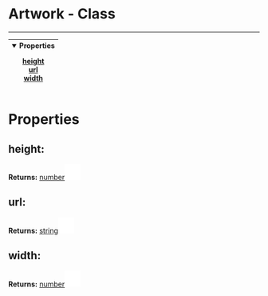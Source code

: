 <!-- This file is generated by a script. Do not edit directly -->
# Artwork - Class


---
| <details open><summary>Properties</summary><p>[height](#height)<br>[url](#url)<br>[width](#width)</p></details> |
| --- |



 # Properties


## height:


**Returns:**
<span class="flex_return">[number![Link](../assets/img/external_link.svg)](https://developer.mozilla.org/en-US/docs/Web/JavaScript/Reference/Global_Objects/Number)</span>
## url:


**Returns:**
<span class="flex_return">[string![Link](../assets/img/external_link.svg)](https://developer.mozilla.org/en-US/docs/Web/JavaScript/Reference/Global_Objects/String)</span>
## width:


**Returns:**
<span class="flex_return">[number![Link](../assets/img/external_link.svg)](https://developer.mozilla.org/en-US/docs/Web/JavaScript/Reference/Global_Objects/Number)</span>